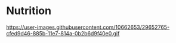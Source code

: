 # Nutrition


https://user-images.githubusercontent.com/10662653/29652765-cfed9d46-885b-11e7-814a-0b2b6d9f40e0.gif 
